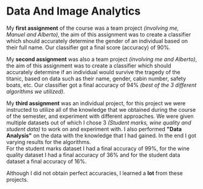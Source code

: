 # Data And Image Analytics

My **first assignment** of the course was a team project _(involving me, Manuel and Alberto)_, the aim of this assignment was to create a classifier which should accurately determine the gender of an individual based on their full name. Our classifier got a final score (accuracy) of 90%.

My **second assignment** was also a team project _(involving me and Alberto)_, the aim of this assignment was to create a classifier which should accurately determine if an individual would survive the tragedy of the titanic, based on data such as their name, gender, cabin number, safety boats, etc. Our classifier got a final accuracy of 94% _(best of the 3 different algorithms we utilized)_.

My **third assignment** was an individual project, for this project we were instructed to utilize all of the knowledge that we obtained during the course of the semester, and experiment with different approaches. We were given multiple datasets out of which I chose 3 _(Student marks, wine quality and student data)_ to work on and experiment with. I also performed **"Data Analysis"** on the data with the knowledge that I had gained. In the end I got varying results for the algorithms. <br>
For the student marks dataset I had a final accuracy of 99%, for the wine quality dataset I had a final accuracy of 36% and for the student data dataset a final accuracy of 16%.

Although I did not obtain perfect accuracies, I learned a **lot** from these projects.
